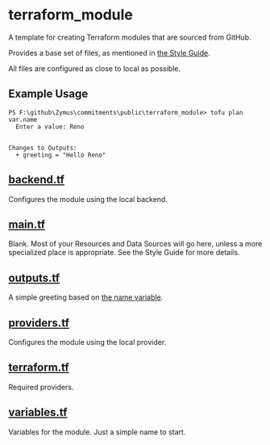 # terraform_module
A template for creating Terraform modules that are sourced from GitHub.

Provides a base set of files, as mentioned in [the Style Guide](https://developer.hashicorp.com/terraform/language/style#file-names).

All files are configured as close to local as possible.

## Example Usage
```shell
PS F:\github\Zymus\commitments\public\terraform_module> tofu plan
var.name
  Enter a value: Reno


Changes to Outputs:
  + greeting = "Hello Reno"
```

## [backend.tf](backend.tf)
Configures the module using the local backend.

## [main.tf](main.tf)
Blank. Most of your Resources and Data Sources will go here, unless a more specialized place is appropriate. See the
Style Guide for more details.

## [outputs.tf](outputs.tf)
A simple greeting based on [the name variable](variables.tf).

## [providers.tf](providers.tf)
Configures the module using the local provider.

## [terraform.tf](terraform.tf)
Required providers.

## [variables.tf](variables.tf)
Variables for the module. Just a simple name to start.